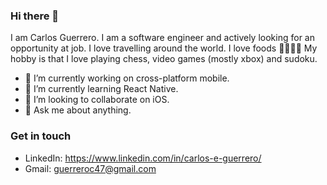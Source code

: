 ### Hi there 👋

I am Carlos Guerrero. I am a software engineer and actively looking for an opportunity at job. I love travelling around the world. I love foods 🍱🍕🌮🍜
My hobby is that I love playing chess, video games (mostly xbox) and sudoku.

- 🔭 I’m currently working on cross-platform mobile.
- 🌱 I’m currently learning React Native.
- 👯 I’m looking to collaborate on iOS.
- 💬 Ask me about anything.

### Get in touch

- LinkedIn: https://www.linkedin.com/in/carlos-e-guerrero/
- Gmail: guerreroc47@gmail.com
